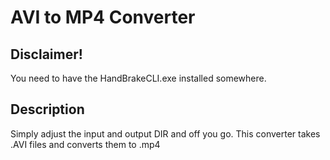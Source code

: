 # AVI to MP4 Converter

## Disclaimer!

You need to have the HandBrakeCLI.exe installed somewhere.

## Description

Simply adjust the input and output DIR and off you go.
This converter takes .AVI files and converts them to .mp4
